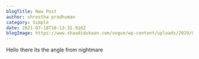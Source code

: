 ```yaml
---
blogTitle: New Post
author: shrestha pradhuman
category: Simple
date: 2021-07-18T16:13:31.916Z
blogImage: https://www.shaadidukaan.com/vogue/wp-content/uploads/2019/08/hug-kiss-images.jpg
---
```

Hello there its the angle from nightmare